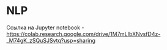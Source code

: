 # NLP

Ссылка на Jupyter notebook - https://colab.research.google.com/drive/1M7mLIbXNvsfD4z-_M74gK_zSQuSJSvtq?usp=sharing
